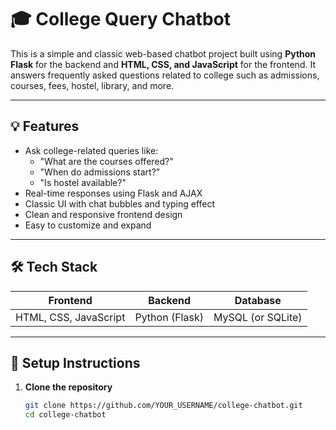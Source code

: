 # 🎓 College Query Chatbot

This is a simple and classic web-based chatbot project built using **Python Flask** for the backend and **HTML, CSS, and JavaScript** for the frontend. It answers frequently asked questions related to college such as admissions, courses, fees, hostel, library, and more.

---

## 💡 Features

- Ask college-related queries like:
  - "What are the courses offered?"
  - "When do admissions start?"
  - "Is hostel available?"
- Real-time responses using Flask and AJAX
- Classic UI with chat bubbles and typing effect
- Clean and responsive frontend design
- Easy to customize and expand

---

## 🛠 Tech Stack

| Frontend   | Backend   | Database |
|------------|-----------|----------|
| HTML, CSS, JavaScript | Python (Flask) | MySQL (or SQLite) |

---

## 🚀 Setup Instructions

1. **Clone the repository**
   ```bash
   git clone https://github.com/YOUR_USERNAME/college-chatbot.git
   cd college-chatbot
